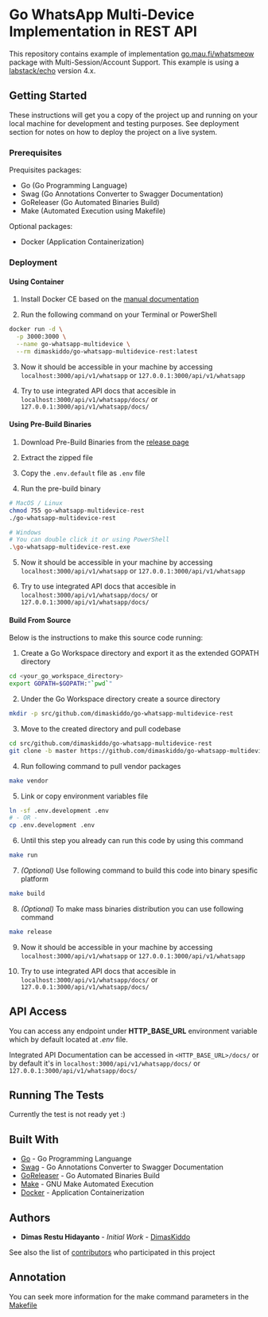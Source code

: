 # Go WhatsApp Multi-Device Implementation in REST API

This repository contains example of implementation [go.mau.fi/whatsmeow](https://go.mau.fi/whatsmeow/) package with Multi-Session/Account Support. This example is using a [labstack/echo](https://github.com/labstack/echo) version 4.x.

## Getting Started

These instructions will get you a copy of the project up and running on your local machine for development and testing purposes.
See deployment section for notes on how to deploy the project on a live system.

### Prerequisites

Prequisites packages:
* Go (Go Programming Language)
* Swag (Go Annotations Converter to Swagger Documentation)
* GoReleaser (Go Automated Binaries Build)
* Make (Automated Execution using Makefile)

Optional packages:
* Docker (Application Containerization)

### Deployment

#### **Using Container**

1) Install Docker CE based on the [manual documentation](https://docs.docker.com/desktop/)

2) Run the following command on your Terminal or PowerShell
```sh
docker run -d \
  -p 3000:3000 \
  --name go-whatsapp-multidevice \
  --rm dimaskiddo/go-whatsapp-multidevice-rest:latest
```

3) Now it should be accessible in your machine by accessing `localhost:3000/api/v1/whatsapp` or `127.0.0.1:3000/api/v1/whatsapp`

4) Try to use integrated API docs that accesible in `localhost:3000/api/v1/whatsapp/docs/` or `127.0.0.1:3000/api/v1/whatsapp/docs/`

#### **Using Pre-Build Binaries**

1) Download Pre-Build Binaries from the [release page](https://github.com/dimaskiddo/go-whatsapp-multidevice-rest/releases)

2) Extract the zipped file

3) Copy the `.env.default` file as `.env` file

4) Run the pre-build binary
```sh
# MacOS / Linux
chmod 755 go-whatsapp-multidevice-rest
./go-whatsapp-multidevice-rest

# Windows
# You can double click it or using PowerShell
.\go-whatsapp-multidevice-rest.exe
```

5) Now it should be accessible in your machine by accessing `localhost:3000/api/v1/whatsapp` or `127.0.0.1:3000/api/v1/whatsapp`

6) Try to use integrated API docs that accesible in `localhost:3000/api/v1/whatsapp/docs/` or `127.0.0.1:3000/api/v1/whatsapp/docs/`

#### **Build From Source**

Below is the instructions to make this source code running:

1) Create a Go Workspace directory and export it as the extended GOPATH directory
```sh
cd <your_go_workspace_directory>
export GOPATH=$GOPATH:"`pwd`"
```

2) Under the Go Workspace directory create a source directory
```sh
mkdir -p src/github.com/dimaskiddo/go-whatsapp-multidevice-rest
```

3) Move to the created directory and pull codebase
```sh
cd src/github.com/dimaskiddo/go-whatsapp-multidevice-rest
git clone -b master https://github.com/dimaskiddo/go-whatsapp-multidevice-rest.git .
```

4) Run following command to pull vendor packages
```sh
make vendor
```

5) Link or copy environment variables file
```sh
ln -sf .env.development .env
# - OR -
cp .env.development .env
```

6) Until this step you already can run this code by using this command
```sh
make run
```

7) *(Optional)* Use following command to build this code into binary spesific platform
```sh
make build
```

8) *(Optional)* To make mass binaries distribution you can use following command
```sh
make release
```

9) Now it should be accessible in your machine by accessing `localhost:3000/api/v1/whatsapp` or `127.0.0.1:3000/api/v1/whatsapp`

10) Try to use integrated API docs that accesible in `localhost:3000/api/v1/whatsapp/docs/` or `127.0.0.1:3000/api/v1/whatsapp/docs/`

## API Access

You can access any endpoint under **HTTP_BASE_URL** environment variable which by default located at *.env* file.

Integrated API Documentation can be accessed in `<HTTP_BASE_URL>/docs/` or by default it's in `localhost:3000/api/v1/whatsapp/docs/` or `127.0.0.1:3000/api/v1/whatsapp/docs/`

## Running The Tests

Currently the test is not ready yet :)

## Built With

* [Go](https://golang.org/) - Go Programming Languange
* [Swag](https://github.com/swaggo/swag) - Go Annotations Converter to Swagger Documentation
* [GoReleaser](https://github.com/goreleaser/goreleaser) - Go Automated Binaries Build
* [Make](https://www.gnu.org/software/make/) - GNU Make Automated Execution
* [Docker](https://www.docker.com/) - Application Containerization

## Authors

* **Dimas Restu Hidayanto** - *Initial Work* - [DimasKiddo](https://github.com/dimaskiddo)

See also the list of [contributors](https://github.com/dimaskiddo/go-whatsapp-multidevice-rest/contributors) who participated in this project

## Annotation

You can seek more information for the make command parameters in the [Makefile](https://github.com/dimaskiddo/go-whatsapp-multidevice-rest/-/raw/master/Makefile)